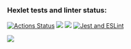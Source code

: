 ### Hexlet tests and linter status:
[![Actions Status](https://github.com/Polina2603/frontend-project-46/workflows/hexlet-check/badge.svg)](https://github.com/Polina2603/frontend-project-46/actions)
<a href="https://codeclimate.com/github/Polina2603/frontend-project-46/maintainability"><img src="https://api.codeclimate.com/v1/badges/c6db0fd5b27ae7b0a7f9/maintainability" /></a>
<a href="https://codeclimate.com/github/Polina2603/frontend-project-46/test_coverage"><img src="https://api.codeclimate.com/v1/badges/c6db0fd5b27ae7b0a7f9/test_coverage" /></a>
[![Jest and ESLint](https://github.com/Polina2603/frontend-project-46/actions/workflows/main.yml/badge.svg)](https://github.com/Polina2603/frontend-project-46/actions/workflows/main.yml)

<a href="https://asciinema.org/a/0pttSWQCO05WLtYRM2ce6aqCZ" target="_blank"><img src="https://asciinema.org/a/0pttSWQCO05WLtYRM2ce6aqCZ.svg" /></a>
